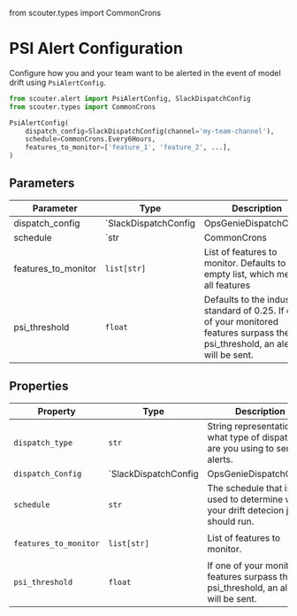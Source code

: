from scouter.types import CommonCrons

# PSI Alert Configuration

Configure how you and your team want to be alerted in the event of model drift using `PsiAlertConfig`.

```py
from scouter.alert import PsiAlertConfig, SlackDispatchConfig
from scouter.types import CommonCrons

PsiAlertConfig(
    dispatch_config=SlackDispatchConfig(channel='my-team-channel'),
    schedule=CommonCrons.Every6Hours,
    features_to_monitor=['feature_1', 'feature_2', ...],
)
```

## Parameters

| Parameter           | Type                 | Description                                                                   | Example                                                      |
|---------------------|----------------------|-------------------------------------------------------------------------------|--------------------------------------------------------------|
| dispatch_config     | `SlackDispatchConfig | OpsGenieDispatchConfig                                                        | None`                                                        | An optional dispatch configuration used to configure how alerts are routed, if None is provided a default internal dispatch type of Console will be used to log alerts to the conosole of the scouter server.  | `config.dispatch_config -> SlackDispatchConfig()` |
| schedule            | `str                 | CommonCrons                                                                   | None`                                                        | Schedule to run drift detection job. Defaults to daily at midnigh. You can use the builtin CommonCron options or specify your own custom cron.                  | `config.schedule → CommonCrons.Every6Hours` |
| features_to_monitor | `list[str]`                                        | List of features to monitor. Defaults to empty list, which means all features | `config.features_to_monitor → ['feature_1, feature_2, ...']` |
| psi_threshold        | `float`              | Defaults to the industry standard of 0.25. If one of your monitored features surpass the psi_threshold, an alert will be sent.                                   | `config.psi_threshold → 0.25`                                |

## Properties

| Property              | Type        | Description                                                                         | Example                              |
|-----------------------|-------------|-------------------------------------------------------------------------------------|--------------------------------------|
| `dispatch_type`       | `str`       | String representation of what type of dispatch are you using to send alerts.        | `config.dispatch_type` → `"Slack"`   |
| `dispatch_Config`     | `SlackDispatchConfig | OpsGenieDispatchConfig                                                        | None`      | Dispatch configuration used to configure how alerts are routed.                                 | `config.dispatch_config -> SlackDispatchConfig()`   |
| `schedule`            | `str`       | The schedule that is used to determine when your drift detecion job should run.     | `config.schedule` → `"0 0 0 * * SUN"` |
| `features_to_monitor` | `list[str]` | List of features to monitor.                                                        | `config.features_to_monitor → ['feature_1, feature_2, ...']`        |
| `psi_threshold`       | `float`     | If one of your monitored features surpass the psi_threshold, an alert will be sent. | `config.psi_threshold → 0.25`         |

